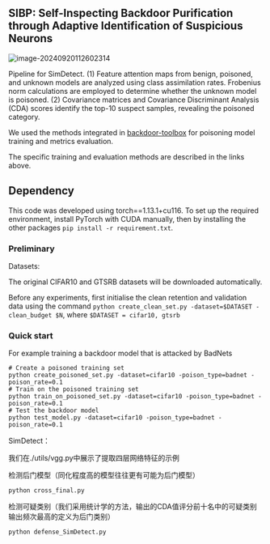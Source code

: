 ## SIBP: Self-Inspecting Backdoor Purification through Adaptive Identification of Suspicious Neurons

![image-20240920112602314](README.assets/./image/1726803401941.jpg)

Pipeline for SimDetect. (1) Feature attention maps from benign, poisoned, and unknown models are analyzed using class assimilation rates. Frobenius norm calculations are employed to determine whether the unknown model is poisoned. (2) Covariance matrices and Covariance Discriminant Analysis (CDA) scores identify the top-10 suspect samples, revealing the poisoned category.



We used the methods integrated in [backdoor-toolbox](https://github.com/vtu81/backdoor-toolbox) for poisoning model training and metrics evaluation.

The specific training and evaluation methods are described in the links above.

## Dependency

This code was developed using torch==1.13.1+cu116. To set up the required environment, install PyTorch with CUDA manually, then by installing the other packages `pip install -r requirement.txt`.

### Preliminary

Datasets:

The original CIFAR10 and GTSRB datasets will be downloaded automatically.

Before any experiments, first initialise the clean retention and validation data using the command `python create_clean_set.py -dataset=$DATASET -clean_budget $N`, where `$DATASET = cifar10, gtsrb`

### Quick start

For example training a backdoor model that is attacked by BadNets

```
# Create a poisoned training set
python create_poisoned_set.py -dataset=cifar10 -poison_type=badnet -poison_rate=0.1
# Train on the poisoned training set
python train_on_poisoned_set.py -dataset=cifar10 -poison_type=badnet -poison_rate=0.1
# Test the backdoor model
python test_model.py -dataset=cifar10 -poison_type=badnet -poison_rate=0.1
```



SimDetect：

我们在./utils/vgg.py中展示了提取四层网络特征的示例

检测后门模型（同化程度高的模型往往更有可能为后门模型）

```
python cross_final.py
```

检测可疑类别（我们采用统计学的方法，输出的CDA值评分前十名中的可疑类别输出频次最高的定义为后门类别）

```
python defense_SimDetect.py
```

